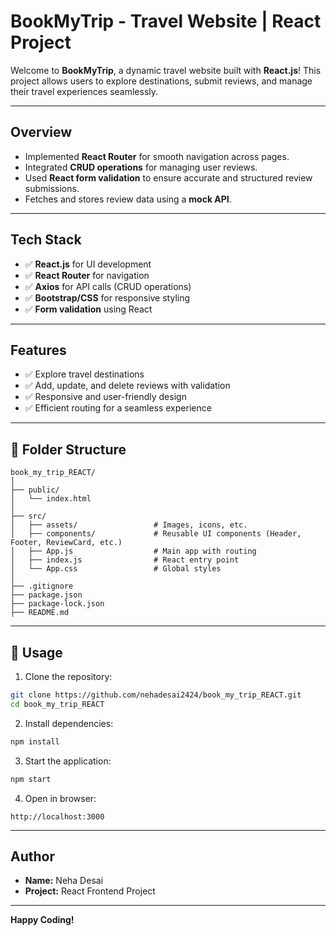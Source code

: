 #  BookMyTrip - Travel Website | React Project

Welcome to **BookMyTrip**, a dynamic travel website built with **React.js**! This project allows users to explore destinations, submit reviews, and manage their travel experiences seamlessly.

---

##  Overview
- Implemented **React Router** for smooth navigation across pages.
- Integrated **CRUD operations** for managing user reviews.
- Used **React form validation** to ensure accurate and structured review submissions.
- Fetches and stores review data using a **mock API**.

---

##  Tech Stack
- ✅ **React.js** for UI development
- ✅ **React Router** for navigation
- ✅ **Axios** for API calls (CRUD operations)
- ✅ **Bootstrap/CSS** for responsive styling
- ✅ **Form validation** using React

---

##  Features
- ✅ Explore travel destinations
- ✅ Add, update, and delete reviews with validation
- ✅ Responsive and user-friendly design
- ✅ Efficient routing for a seamless experience

---

## 📁 Folder Structure
```
book_my_trip_REACT/
│
├── public/
│   └── index.html
│
├── src/
│   ├── assets/                 # Images, icons, etc.
│   ├── components/             # Reusable UI components (Header, Footer, ReviewCard, etc.)
│   ├── App.js                  # Main app with routing
│   ├── index.js                # React entry point
│   └── App.css                 # Global styles
│
├── .gitignore
├── package.json
├── package-lock.json
├── README.md
```

---

## 🧪 Usage
1. Clone the repository:
```bash
git clone https://github.com/nehadesai2424/book_my_trip_REACT.git
cd book_my_trip_REACT
```

2. Install dependencies:
```bash
npm install
```

3. Start the application:
```bash
npm start
```

4. Open in browser:
```
http://localhost:3000
```

---

##  Author
- **Name:** Neha Desai
- **Project:** React Frontend Project  

---

**Happy Coding!**

